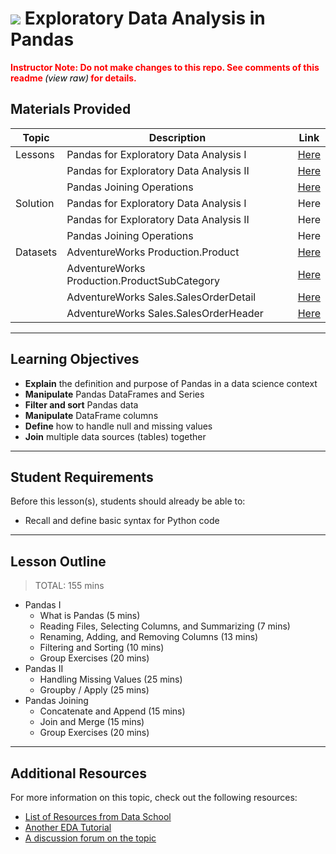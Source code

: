 # ![](https://ga-dash.s3.amazonaws.com/production/assets/logo-9f88ae6c9c3871690e33280fcf557f33.png) Exploratory Data Analysis in Pandas


<font color="red"><b>Instructor Note: Do not make changes to this repo. See comments of this readme </b><i><font color="black">(view raw)</font></i><b> for details.</b></font>

<!--
This repo is the combination of the following upstream repos:
pandas i: https://git.generalassemb.ly/python-programming/python-programming/tree/revisions_v1.3/unit-6-pandas/instructor-resources/02-pandas-i
pandas ii: https://git.generalassemb.ly/python-programming/python-programming/tree/revisions_v1.3/unit-6-pandas/instructor-resources/05-pandas-ii
joins: https://git.generalassemb.ly/greg/ga_join
Please do not modify this repo. Instead, log issues with the above upstream repos and merge the changes back into this one. Note that, due to this repo being the almalgamation of multiple upstream repos, it is not feasible to track them with github. Not modifying this repo avoids creation of redundant material.
See https://git.generalassemb.ly/data-part-time/eda-with-pandas/issues/28 for more details.
-->


## Materials Provided

| Topic     | Description                                            | Link        |
| --------- | ------------------------------------------------------ | ----------- |
| Lessons   | Pandas for Exploratory Data Analysis I                 | [Here][L-1] |
|           | Pandas for Exploratory Data Analysis II                | [Here][L-2] |
|           | Pandas Joining Operations                              | [Here][L-3] |
| Solution  | Pandas for Exploratory Data Analysis I                 | Here        |
|           | Pandas for Exploratory Data Analysis II                | Here        |
|           | Pandas Joining Operations                              | Here        |
| Datasets  | AdventureWorks Production.Product                      | [Here][D-1] |
|           | AdventureWorks Production.ProductSubCategory           | [Here][D-2] |
|           | AdventureWorks Sales.SalesOrderDetail                  | [Here][D-3] |
|           | AdventureWorks Sales.SalesOrderHeader                  | [Here][D-4] |


[L-1]: ./pandas-i.ipynb
[L-2]: ./pandas-ii.ipynb
[L-3]: ./pandas-join.ipynb
[D-1]: ./data/Production.Product.csv
[D-2]: ./data/Production.ProductSubCategory.csv
[D-3]: ./data/Sales.SalesOrderDetail.csv
[D-4]: ./data/Sales.SalesOrderHeader.csv

---

## Learning Objectives

- **Explain** the definition and purpose of Pandas in a data science context
- **Manipulate** Pandas DataFrames and Series
- **Filter and sort** Pandas data
- **Manipulate** DataFrame columns
- **Define** how to handle null and missing values
- **Join** multiple data sources (tables) together

---

## Student Requirements

Before this lesson(s), students should already be able to:

- Recall and define basic syntax for Python code

---


## Lesson Outline

> TOTAL: 155 mins

- Pandas I
  - What is Pandas (5 mins)
  - Reading Files, Selecting Columns, and Summarizing (7 mins)
  - Renaming, Adding, and Removing Columns (13 mins)
  - Filtering and Sorting (10 mins)
  - Group Exercises (20 mins)
- Pandas II
  - Handling Missing Values (25 mins)
  - Groupby / Apply (25 mins)
- Pandas Joining
  - Concatenate and Append (15 mins)
  - Join and Merge (15 mins)
  - Group Exercises (20 mins)

---

## Additional Resources

For more information on this topic, check out the following resources:

- [List of Resources from Data School](http://www.dataschool.io/best-python-pandas-resources/)
- [Another EDA Tutorial](https://www.datacamp.com/community/tutorials/exploratory-data-analysis-python#gs.T3TSKbk)
- [A discussion forum on the topic](https://www.kaggle.com/general/12796)                                                                            
